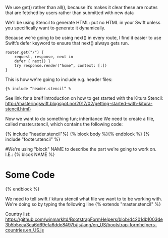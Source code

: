 
We use get() rather than all(), because it’s makes it clear these are routes that are fetched by users rather than submitted with new data

We'll be using Stencil to generate HTML:
put no HTML in your Swift unless you specifically want to generate it dynamically.

Because we’re going to be using next() in every route, I find it easier to use Swift’s defer keyword to ensure that next() always gets run. 

	router.get("/") {
    	request, response, next in
   		defer { next() }
    	try response.render("home", context: [:])
	}

This is how we're going to include e.g. header files:

	{% include “header.stencil” %

See link for a breif introduction on how to get started with the Kitura Stencil:
http://masteringswift.blogspot.no/2017/02/getting-started-with-kitura-stencil.html}

Now we want to do something fun; inheritance
We need to create a file, called master.stencil, which contains the following code:
<html>
	<head>
    	<title>{% block title %}{% endblock %} - Million Hairs</title>
	</head>
	<body>
		{% include "header.stencil"%}
		{% block body %}{% endblock %}
		{% include "footer.stencil" %}
	</body>
</html>

#We're using "block" NAME to describe the part we're going to work on. I.E.: {% blcok NAME %} <h1>Some Code</h1> {% endblock %}

We need to tell swift / kitura stencil what file we want to to be working with. We're doing so by typing the following line
{% extends "master.stencil" %}

Country list:
https://github.com/winmarkltd/BootstrapFormHelpers/blob/d4201db1003de3b5b5eca3ea6d69efa6dde8497b/js/lang/en_US/bootstrap-formhelpers-countries.en_US.js


